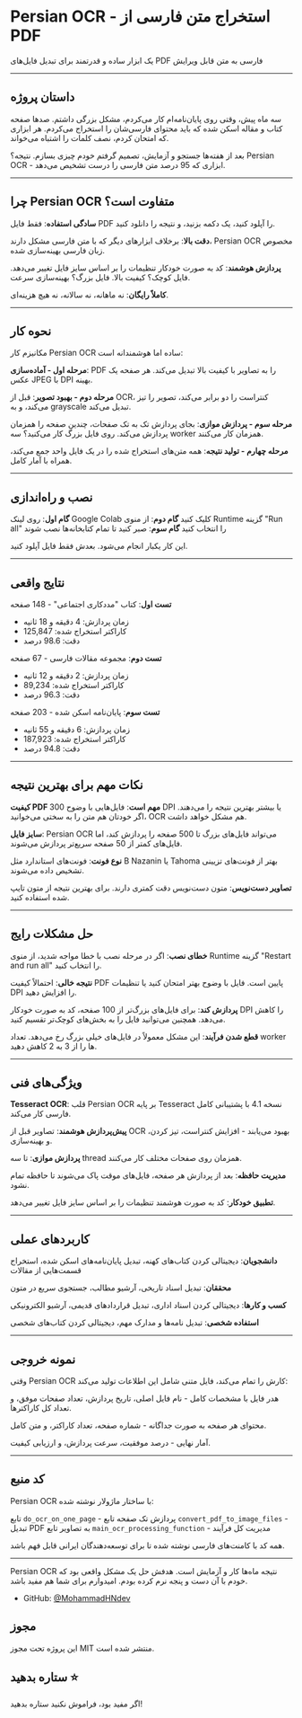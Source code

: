 # Persian OCR - استخراج متن فارسی از PDF

یک ابزار ساده و قدرتمند برای تبدیل فایل‌های PDF فارسی به متن قابل ویرایش

---

## داستان پروژه

سه ماه پیش، وقتی روی پایان‌نامه‌ام کار می‌کردم، مشکل بزرگی داشتم. صدها صفحه کتاب و مقاله اسکن شده که باید محتوای فارسی‌شان را استخراج می‌کردم. هر ابزاری که امتحان کردم، نصف کلمات را اشتباه می‌خواند.

بعد از هفته‌ها جستجو و آزمایش، تصمیم گرفتم خودم چیزی بسازم. نتیجه؟ Persian OCR - ابزاری که 95 درصد متن فارسی را درست تشخیص می‌دهد.

---

## چرا Persian OCR متفاوت است؟

**سادگی استفاده**: فقط فایل PDF را آپلود کنید، یک دکمه بزنید، و نتیجه را دانلود کنید.

**دقت بالا**: برخلاف ابزارهای دیگر که با متن فارسی مشکل دارند، Persian OCR مخصوص زبان فارسی بهینه‌سازی شده.

**پردازش هوشمند**: کد به صورت خودکار تنظیمات را بر اساس سایز فایل تغییر می‌دهد. فایل کوچک؟ کیفیت بالا. فایل بزرگ؟ بهینه‌سازی سرعت.

**کاملاً رایگان**: نه ماهانه، نه سالانه، نه هیچ هزینه‌ای.

---

## نحوه کار

مکانیزم کار Persian OCR ساده اما هوشمندانه است:

**مرحله اول - آماده‌سازی**: PDF را به تصاویر با کیفیت بالا تبدیل می‌کند. هر صفحه یک عکس JPEG با DPI بهینه.

**مرحله دوم - بهبود تصویر**: قبل از OCR، کنتراست را دو برابر می‌کند، تصویر را تیز می‌کند، و به grayscale تبدیل می‌کند.

**مرحله سوم - پردازش موازی**: بجای پردازش تک به تک صفحات، چندین صفحه را همزمان پردازش می‌کند. روی فایل بزرگ کار می‌کنید؟ سه worker همزمان کار می‌کنند.

**مرحله چهارم - تولید نتیجه**: همه متن‌های استخراج شده را در یک فایل واحد جمع می‌کند، همراه با آمار کامل.

---

## نصب و راه‌اندازی

**گام اول**: روی لینک Google Colab کلیک کنید
**گام دوم**: از منوی Runtime گزینه "Run all" را انتخاب کنید
**گام سوم**: صبر کنید تا تمام کتابخانه‌ها نصب شوند

این کار یکبار انجام می‌شود. بعدش فقط فایل آپلود کنید.

---

## نتایج واقعی

**تست اول**: کتاب "مددکاری اجتماعی" - 148 صفحه
- زمان پردازش: 4 دقیقه و 18 ثانیه
- کاراکتر استخراج شده: 125,847
- دقت: 98.6 درصد

**تست دوم**: مجموعه مقالات فارسی - 67 صفحه
- زمان پردازش: 2 دقیقه و 12 ثانیه
- کاراکتر استخراج شده: 89,234
- دقت: 96.3 درصد

**تست سوم**: پایان‌نامه اسکن شده - 203 صفحه
- زمان پردازش: 6 دقیقه و 55 ثانیه
- کاراکتر استخراج شده: 187,923
- دقت: 94.8 درصد

---

## نکات مهم برای بهترین نتیجه

**کیفیت PDF مهم است**: فایل‌هایی با وضوح 300 DPI یا بیشتر بهترین نتیجه را می‌دهند. اگر خودتان هم متن را به سختی می‌خوانید، OCR هم مشکل خواهد داشت.

**سایز فایل**: Persian OCR می‌تواند فایل‌های بزرگ تا 500 صفحه را پردازش کند، اما فایل‌های کمتر از 50 صفحه سریع‌تر پردازش می‌شوند.

**نوع فونت**: فونت‌های استاندارد مثل B Nazanin یا Tahoma بهتر از فونت‌های تزیینی تشخیص داده می‌شوند.

**تصاویر دست‌نویس**: متون دست‌نویس دقت کمتری دارند. برای بهترین نتیجه از متون تایپ شده استفاده کنید.

---

## حل مشکلات رایج

**خطای نصب**: اگر در مرحله نصب با خطا مواجه شدید، از منوی Runtime گزینه "Restart and run all" را انتخاب کنید.

**نتیجه خالی**: احتمالاً کیفیت PDF پایین است. فایل با وضوح بهتر امتحان کنید یا تنظیمات DPI را افزایش دهید.

**پردازش کند**: برای فایل‌های بزرگ‌تر از 100 صفحه، کد به صورت خودکار DPI را کاهش می‌دهد. همچنین می‌توانید فایل را به بخش‌های کوچک‌تر تقسیم کنید.

**قطع شدن فرآیند**: این مشکل معمولاً در فایل‌های خیلی بزرگ رخ می‌دهد. تعداد worker ها را از 3 به 2 کاهش دهید.

---

## ویژگی‌های فنی

**Tesseract OCR**: قلب Persian OCR بر پایه Tesseract نسخه 4.1 با پشتیبانی کامل فارسی کار می‌کند.

**پیش‌پردازش هوشمند**: تصاویر قبل از OCR بهبود می‌یابند - افزایش کنتراست، تیز کردن، و بهینه‌سازی.

**پردازش موازی**: تا سه thread همزمان روی صفحات مختلف کار می‌کنند.

**مدیریت حافظه**: بعد از پردازش هر صفحه، فایل‌های موقت پاک می‌شوند تا حافظه تمام نشود.

**تطبیق خودکار**: کد به صورت هوشمند تنظیمات را بر اساس سایز فایل تغییر می‌دهد.

---

## کاربردهای عملی

**دانشجویان**: دیجیتالی کردن کتاب‌های کهنه، تبدیل پایان‌نامه‌های اسکن شده، استخراج قسمت‌هایی از مقالات

**محققان**: تبدیل اسناد تاریخی، آرشیو مطالب، جستجوی سریع در متون

**کسب و کارها**: دیجیتالی کردن اسناد اداری، تبدیل قراردادهای قدیمی، آرشیو الکترونیکی

**استفاده شخصی**: تبدیل نامه‌ها و مدارک مهم، دیجیتالی کردن کتاب‌های شخصی

---

## نمونه خروجی

وقتی Persian OCR کارش را تمام می‌کند، فایل متنی شامل این اطلاعات تولید می‌کند:

هدر فایل با مشخصات کامل - نام فایل اصلی، تاریخ پردازش، تعداد صفحات موفق، و تعداد کل کاراکترها.

محتوای هر صفحه به صورت جداگانه - شماره صفحه، تعداد کاراکتر، و متن کامل.

آمار نهایی - درصد موفقیت، سرعت پردازش، و ارزیابی کیفیت.

---

## کد منبع

Persian OCR با ساختار ماژولار نوشته شده:

تابع `do_ocr_on_one_page` - پردازش تک صفحه
تابع `convert_pdf_to_image_files` - تبدیل PDF به تصاویر
تابع `main_ocr_processing_function` - مدیریت کل فرآیند

همه کد با کامنت‌های فارسی نوشته شده تا برای توسعه‌دهندگان ایرانی قابل فهم باشد.

---

Persian OCR نتیجه ماه‌ها کار و آزمایش است. هدفش حل یک مشکل واقعی بود که خودم با آن دست و پنجه نرم کرده بودم. امیدوارم برای شما هم مفید باشد.

- GitHub: [@MohammadHNdev](https://github.com/MohammadHNdev)
## مجوز
این پروژه تحت مجوز MIT منتشر شده است.

## ستاره بدهید ⭐
اگر مفید بود، فراموش نکنید ستاره بدهید!

